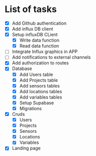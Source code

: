 # List of tasks

- [x] Add Github authentication
- [x] Add influx DB client
- [x] Setup influxDB CLient
    - [x] Write data function
    - [x] Read data function
- [ ] Integrate Influx graphics in APP
- [ ] Add notifications to external channels
- [x] Add authorization to routes
- [x] Database
    - [x] Add Users table
    - [x] Add Projects table
    - [x] Add sensors tables
    - [x] Add locations tables
    - [x] Add variables tables
    - [x] Setup Supabase
    - [x] Migrations
- [x] Cruds
    - [x] Users
    - [x] Projects
    - [x] Sensors
    - [x] Locations
    - [x] Variables
- [x] Landing page
